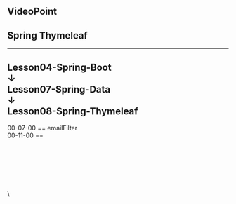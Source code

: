 
VideoPoint
---
Spring Thymeleaf
---
---
Lesson04-Spring-Boot  
↓  
Lesson07-Spring-Data  
↓  
**Lesson08-Spring-Thymeleaf**
---  
  
00-07-00 == emailFilter  
00-11-00 ==   



 


   




\
\
\
\
\
\
\

